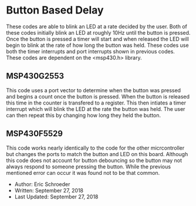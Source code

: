 # Button Based Delay
These codes are able to blink an LED at a rate decided by the user. Both of these codes initially blink an LED at roughly 10Hz until the button is pressed. Once the button is pressed a timer will start and when released the LED will begin to blink at the rate of how long the button was held. These codes use both the timer interrupts and port interrupts shown in previous codes. These codes are dependent on the <msp430.h> library. 

## MSP430G2553
This code uses a port vector to determine when the button was pressed and begins a count once the button is pressed. When the button is released this time in the counter is transfered to a register. This then intiates a timer interrupt which will blink the LED at the rate the button was held. The user can then repeat this by changing how long they held the button.
## MSP430F5529
This code works nearly identically to the code for the other micrcontroller but changes the ports to match the button and LED on this board. Although this code does not account for button debouncing so the button may not always respond to someone pressing the button. While the previous mentioned error can occur it was found not to be that common. 

* Author: Eric Schroeder
* Written: September 27, 2018
* Last Updated: September 27, 2018
